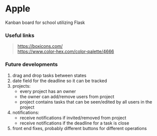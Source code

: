 # Apple
Kanban board for school utilizing Flask


### Useful links
> https://boxicons.com/  
> https://www.color-hex.com/color-palette/4666 

### Future developments
1. drag and drop tasks between states
2. date field for the deadline so it can be tracked
3. projects:
	- every project has an owner
	- the owner can add/remove users from project
	- project contains tasks that can be seen/edited by all users in the project
4. notifications:
	- receive notifications if invited/removed from project
	- receive notifications if the deadline for a task is close
5. front end fixes, probably different buttons for different operations 